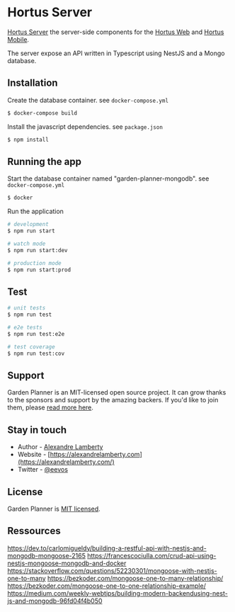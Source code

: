 # Hortus Server

[Hortus Server](https://github.com/alexandrelamberty/hortus-server) the server-side components for the [Hortus Web](https://github.com/alexandrelamberty/hortus-web) and [Hortus Mobile](https://github.com/alexandrelamberty/hortus-mobile).

The server expose an API written in Typescript using NestJS and a Mongo database.

## Installation

Create the database container. see `docker-compose.yml`
```bash
$ docker-compose build
```

Install the javascript dependencies. see `package.json`
```bash
$ npm install
```

## Running the app

Start the database container named "garden-planner-mongodb". see `docker-compose.yml`
```bash
$ docker 
```

Run the application

```bash
# development
$ npm run start

# watch mode
$ npm run start:dev

# production mode
$ npm run start:prod
```

## Test

```bash
# unit tests
$ npm run test

# e2e tests
$ npm run test:e2e

# test coverage
$ npm run test:cov
```

## Support

Garden Planner is an MIT-licensed open source project. It can grow thanks to the sponsors and support by the amazing backers. If you'd like to join them, please [read more here](https://github.com/alexandrelamberty/garden-planner-backend/blob/master/SUPPORT.md).

## Stay in touch

- Author - [Alexandre Lamberty](mailto:mail@alexandrelamberty.com?subject=[GitHub]%20Garden%20Planner%20Backend)
- Website - [https://alexandrelamberty.com](https://alexandrelamberty.com/)
- Twitter - [@eevos](https://twitter.com/eevos)

## License

Garden Planner is [MIT licensed](LICENSE).

## Ressources

https://dev.to/carlomigueldy/building-a-restful-api-with-nestjs-and-mongodb-mongoose-2165
https://francescociulla.com/crud-api-using-nestjs-mongoose-mongodb-and-docker
https://stackoverflow.com/questions/52230301/mongoose-with-nestjs-one-to-many
https://bezkoder.com/mongoose-one-to-many-relationship/
https://bezkoder.com/mongoose-one-to-one-relationship-example/
https://medium.com/weekly-webtips/building-modern-backendusing-nest-js-and-mongodb-96fd04f4b050


